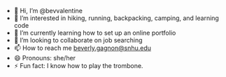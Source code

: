 - 👋 Hi, I’m @bevvalentine
- 👀 I’m interested in hiking, running, backpacking, camping, and learning code
- 🌱 I’m currently learning how to set up an online portfolio
- 💞️ I’m looking to collaborate on job searching
- 📫 How to reach me beverly.gagnon@snhu.edu
- 😄 Pronouns: she/her
- ⚡ Fun fact: I know how to play the trombone.

<!---
bevvalentine/bevvalentine is a ✨ special ✨ repository because its `README.md` (this file) appears on your GitHub profile.
You can click the Preview link to take a look at your changes.
--->
